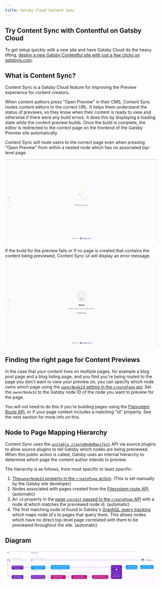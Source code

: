 ```yaml
---
title: Gatsby Cloud Content Sync
---
```


## Try Content Sync with Contentful on Gatsby Cloud

To get setup quickly with a new site and have Gatsby Cloud do the heavy lifting, [deploy a new Gatsby Contentful site with just a few clicks on gatsbyjs.com](https://www.gatsbyjs.com/dashboard/deploynow?url=https://github.com/contentful/starter-gatsby-blog).

## What is Content Sync?

Content Sync is a Gatsby Cloud feature for improving the Preview experience for content creators.

When content authors press "Open Preview" in their CMS, Content Sync routes content editors to the correct URL. It helps them understand the status of previews, so they know when their content is ready to view and otherwise if there were any build errors. It does this by displaying a loading state while the content preview builds. Once the build is complete, the editor is redirected to the correct page on the frontend of the Gatsby Preview site automatically.

Content Sync will route users to the correct page even when pressing "Open Preview" from within a nested node which has no associated top-level page.

![Screenshot of Gatsbyjs.com Content Sync UI loading state. On the very left vertically centered is a widget with three icons: Gatsby Icon, a Link Icon, and an Information Icon. In the center of the screen a loading indicator says "Polishing your site".](../images/content-sync-loading.png)

If the build for the preview fails or if no page is created that contains the content being previewed, Content Sync UI will display an error message.

![Screenshot of Gatsbyjs.com Content Sync UI error state. Now the center of the screen says "Oh no! We've run into an error previewing your site". You can click a "View Error Logs" link below that text.](../images/content-sync-error.png)

## Finding the right page for Content Previews

In the case that your content lives on multiple pages, for example a blog post page and a blog listing page, and you find you're being routed to the page you don't want to view your preview on, you can specify which node owns which page using the [`ownerNodeId` setting in the `createPage` api][createpage]. Set the `ownerNodeId` to the Gatsby node ID of the node you want to preview for the page.

You will not need to do this if you're building pages using the [Filesystem Route API][fsroutesapi], or if your page context includes a matching "id" property. See the next section for more info on this.

## Node to Page Mapping Hierarchy

Content Sync uses the [`unstable_createNodeManifest`][createnodemanifest] API via source plugins to allow source plugins to tell Gatsby which nodes are being previewed. When this public action is called, Gatsby uses an internal hierarchy to determine which page the content author intends to preview.

The hierarchy is as follows, from most specific to least specific:

1. [The`ownerNodeId` property in the `createPage` action][createpage]. (This is set manually by the Gatsby site developer)
2. Nodes associated with pages created from the [Filesystem route API][fsroutesapi]. (automatic)
3. An `id` property in the [page `context` passed to the `createPage` API][createpage] with a node id which matches the previewed node id. (automatic)
4. The first matching node id found in Gatsby's [GraphQL query tracking][querytracking] which maps node id's to pages that query them. This allows nodes which have no direct top-level page correlated with them to be previewed throughout the site. (automatic)

## Diagram

![Diagram of Content Sync on Gatsby Cloud](../images/content-sync-diagram.png)

[createnodemanifest]: https://www.gatsbyjs.com/docs/reference/config-files/actions/#unstable_createNodeManifest
[createpage]: https://www.gatsbyjs.com/docs/reference/config-files/actions/#createPage
[querytracking]: https://www.gatsbyjs.com/docs/page-node-dependencies/
[fsroutesapi]: https://www.gatsbyjs.com/docs/reference/routing/file-system-route-api/
